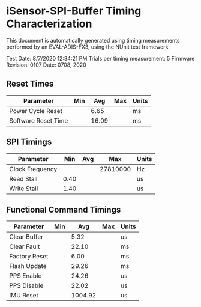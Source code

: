 # iSensor-SPI-Buffer Timing Characterization

This document is automatically generated using timing measurements performed by an EVAL-ADIS-FX3, using the NUnit test framework

Test Date: 8/7/2020 12:34:21 PM
Trials per timing measurement: 5
Firmware Revision: 0107
Date: 0708, 2020

## Reset Times

|Parameter|Min|Avg|Max|Units|
| --- | --- | --- | --- | --- |
|Power Cycle Reset||6.65||ms|
|Software Reset Time||16.09||ms|
## SPI Timings

|Parameter|Min|Avg|Max|Units|
| --- | --- | --- | --- | --- |
|Clock Frequency|||27810000|Hz|
|Read Stall|0.40|||us|
|Write Stall|1.40|||us|
## Functional Command Timings

|Parameter|Min|Avg|Max|Units|
| --- | --- | --- | --- | --- |
|Clear Buffer||5.32||us|
|Clear Fault||22.10||ms|
|Factory Reset||6.00||ms|
|Flash Update||29.26||ms|
|PPS Enable||24.26||us|
|PPS Disable||22.02||us|
|IMU Reset||1004.92||us|

